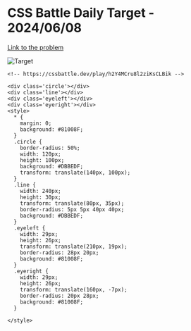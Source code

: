 # CSS Battle Daily Target - 2024/06/08

[Link to the problem](https://cssbattle.dev/play/h2Y4MCru8l2ziKsCLBik)

![Target](https://firebasestorage.googleapis.com/v0/b/cssbattleapp.appspot.com/o/user%2Fummd3POvEDfFyeFvVdOMG3OOrwE2%2Ftargets%2Ftarget_9kGSC0s.png?alt=media)

```
<!-- https://cssbattle.dev/play/h2Y4MCru8l2ziKsCLBik -->

<div class='circle'></div>
<div class='line'></div>
<div class='eyeleft'></div>
<div class='eyeright'></div>
<style>
  * {
    margin: 0;
    background: #81008F;
  }
  .circle {
    border-radius: 50%;
    width: 120px;
    height: 100px;
    background: #DBBEDF;
    transform: translate(140px, 100px);
  }
  .line {
    width: 240px;
    height: 30px;
    transform: translate(80px, 35px);
    border-radius: 5px 5px 40px 40px;
    background: #DBBEDF;
  }
  .eyeleft {
    width: 29px;
    height: 26px;
    transform: translate(210px, 19px);
    border-radius: 28px 20px;
    background: #81008F;
  }
  .eyeright {
    width: 29px;
    height: 26px;
    transform: translate(160px, -7px);
    border-radius: 20px 28px;
    background: #81008F;
  }
  
</style>
```